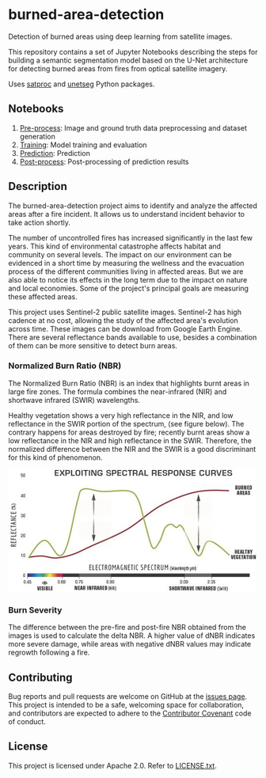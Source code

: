 # burned-area-detection

Detection of burned areas using deep learning from satellite images.

This repository contains a set of Jupyter Notebooks describing the steps for
building a semantic segmentation model based on the U-Net architecture for
detecting burned areas from fires from optical satellite imagery.

Uses [satproc](https://github.com/dymaxionlabs/satproc) and
[unetseg](https://github.com/dymaxionlabs/unetseg) Python packages.

## Notebooks

1. [Pre-process](1_Pre-process.ipynb): Image and ground truth data preprocessing and dataset generation
2. [Training](2_Training.ipynb): Model training and evaluation
3. [Prediction](3_Prediction.ipynb): Prediction
4. [Post-process](4_Post-process.ipynb): Post-processing of prediction results

## Description

The burned-area-detection project aims to identify and analyze the affected
areas after a fire incident. It allows us to understand incident behavior to
take action shortly.

The number of uncontrolled fires has increased significantly in the last few
years. This kind of environmental catastrophe affects habitat and community on
several levels. The impact on our environment can be evidenced in a short time
by measuring the wellness and the evacuation process of the different
communities living in affected areas. But we are also able to notice its
effects in the long term due to the impact on nature and local economies. Some
of the project's principal goals are measuring these affected areas. 

This project uses Sentinel-2 public satellite images. Sentinel-2 has high
cadence at no cost, allowing the study of the affected area's evolution across
time. These images can be download from Google Earth Engine. There are several
reflectance bands available to use, besides a combination of them can be more
sensitive to detect burn areas.

### Normalized Burn Ratio (NBR)

The Normalized Burn Ratio (NBR) is an index that highlights burnt areas in
large fire zones. The formula combines the near-infrared (NIR) and shortwave
infrared (SWIR) wavelengths.

Healthy vegetation shows a very high reflectance in the NIR, and low
reflectance in the SWIR portion of the spectrum, (see figure below). The
contrary happens for areas destroyed by fire; recently burnt areas show a low
reflectance in the NIR and high reflectance in the SWIR. Therefore, the
normalized difference between the NIR and the SWIR is a good discriminant for
this kind of phenomenon.

![](img/Spectral_responses.jpg)

### Burn Severity

The difference between the pre-fire and post-fire NBR obtained from the images
is used to calculate the delta NBR. A higher value of dNBR indicates more
severe damage, while areas with negative dNBR values may indicate regrowth
following a fire.

## Contributing

Bug reports and pull requests are welcome on GitHub at the [issues
page](https://github.com/dymaxionlabs/burned-area-detection). This project is
intended to be a safe, welcoming space for collaboration, and contributors are
expected to adhere to the [Contributor
Covenant](http://contributor-covenant.org) code of conduct.

## License

This project is licensed under Apache 2.0. Refer to [LICENSE.txt](LICENSE.txt).
